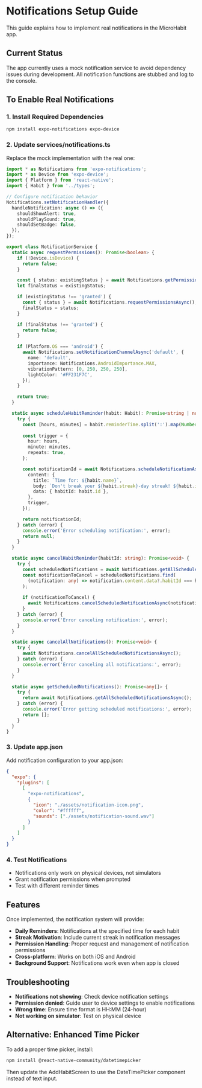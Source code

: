 # Notifications Setup Guide

This guide explains how to implement real notifications in the MicroHabit app.

## Current Status

The app currently uses a mock notification service to avoid dependency issues during development. All notification functions are stubbed and log to the console.

## To Enable Real Notifications

### 1. Install Required Dependencies

```bash
npm install expo-notifications expo-device
```

### 2. Update services/notifications.ts

Replace the mock implementation with the real one:

```typescript
import * as Notifications from 'expo-notifications';
import * as Device from 'expo-device';
import { Platform } from 'react-native';
import { Habit } from '../types';

// Configure notification behavior
Notifications.setNotificationHandler({
  handleNotification: async () => ({
    shouldShowAlert: true,
    shouldPlaySound: true,
    shouldSetBadge: false,
  }),
});

export class NotificationService {
  static async requestPermissions(): Promise<boolean> {
    if (!Device.isDevice) {
      return false;
    }

    const { status: existingStatus } = await Notifications.getPermissionsAsync();
    let finalStatus = existingStatus;

    if (existingStatus !== 'granted') {
      const { status } = await Notifications.requestPermissionsAsync();
      finalStatus = status;
    }

    if (finalStatus !== 'granted') {
      return false;
    }

    if (Platform.OS === 'android') {
      await Notifications.setNotificationChannelAsync('default', {
        name: 'default',
        importance: Notifications.AndroidImportance.MAX,
        vibrationPattern: [0, 250, 250, 250],
        lightColor: '#FF231F7C',
      });
    }

    return true;
  }

  static async scheduleHabitReminder(habit: Habit): Promise<string | null> {
    try {
      const [hours, minutes] = habit.reminderTime.split(':').map(Number);
      
      const trigger = {
        hour: hours,
        minute: minutes,
        repeats: true,
      };

      const notificationId = await Notifications.scheduleNotificationAsync({
        content: {
          title: `Time for: ${habit.name}`,
          body: `Don't break your ${habit.streak}-day streak! ${habit.icon}`,
          data: { habitId: habit.id },
        },
        trigger,
      });

      return notificationId;
    } catch (error) {
      console.error('Error scheduling notification:', error);
      return null;
    }
  }

  static async cancelHabitReminder(habitId: string): Promise<void> {
    try {
      const scheduledNotifications = await Notifications.getAllScheduledNotificationsAsync();
      const notificationToCancel = scheduledNotifications.find(
        (notification: any) => notification.content.data?.habitId === habitId
      );
      
      if (notificationToCancel) {
        await Notifications.cancelScheduledNotificationAsync(notificationToCancel.identifier);
      }
    } catch (error) {
      console.error('Error canceling notification:', error);
    }
  }

  static async cancelAllNotifications(): Promise<void> {
    try {
      await Notifications.cancelAllScheduledNotificationsAsync();
    } catch (error) {
      console.error('Error canceling all notifications:', error);
    }
  }

  static async getScheduledNotifications(): Promise<any[]> {
    try {
      return await Notifications.getAllScheduledNotificationsAsync();
    } catch (error) {
      console.error('Error getting scheduled notifications:', error);
      return [];
    }
  }
}
```

### 3. Update app.json

Add notification configuration to your app.json:

```json
{
  "expo": {
    "plugins": [
      [
        "expo-notifications",
        {
          "icon": "./assets/notification-icon.png",
          "color": "#ffffff",
          "sounds": ["./assets/notification-sound.wav"]
        }
      ]
    ]
  }
}
```

### 4. Test Notifications

- Notifications only work on physical devices, not simulators
- Grant notification permissions when prompted
- Test with different reminder times

## Features

Once implemented, the notification system will provide:

- **Daily Reminders**: Notifications at the specified time for each habit
- **Streak Motivation**: Include current streak in notification messages
- **Permission Handling**: Proper request and management of notification permissions
- **Cross-platform**: Works on both iOS and Android
- **Background Support**: Notifications work even when app is closed

## Troubleshooting

- **Notifications not showing**: Check device notification settings
- **Permission denied**: Guide user to device settings to enable notifications
- **Wrong time**: Ensure time format is HH:MM (24-hour)
- **Not working on simulator**: Test on physical device

## Alternative: Enhanced Time Picker

To add a proper time picker, install:

```bash
npm install @react-native-community/datetimepicker
```

Then update the AddHabitScreen to use the DateTimePicker component instead of text input. 